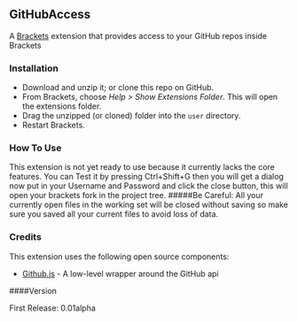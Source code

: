 ## GitHubAccess

A [Brackets](https://github.com/adobe/brackets) extension that provides access to your GitHub repos inside Brackets

### Installation

* Download and unzip it; or clone this repo on GitHub.
* From Brackets, choose _Help > Show Extensions Folder_. This will open the extensions folder.
* Drag the unzipped (or cloned) folder into the `user` directory.
* Restart Brackets.

### How To Use
This extension is not yet ready to use because it currently lacks the core features.
You can Test it by pressing Ctrl+Shift+G then you will get a dialog now put in your 
Username and Password and click the close button, this will open your brackets fork 
in the project tree. 
#####Be Careful:
All your currently open files in the working set will be closed without saving
so make sure you saved all your current files to avoid loss of data.

### Credits
This extension uses the following open source components:

* [Github.js](https://github.com/michael/github) - A low-level wrapper around the GitHub api

####Version

First Release: 0.01alpha
